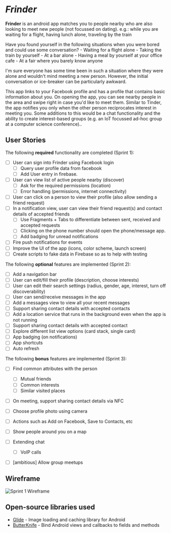 # *Frinder*

**Frinder** is an android app matches you to people nearby who are also looking to meet new people (not focussed on dating). e.g.: while you are waiting for a flight, having lunch alone, traveling by the train

Have you found yourself in the following situations when you were bored and could use some conversation? - Waiting for a flight alone - Taking the train by yourself - At a bar alone - Having a meal by yourself at your office cafe - At a fair where you barely know anyone

I'm sure everyone has some time been in such a situation where they were alone and wouldn't mind meeting a new person. However, the initial conversation or ice-breaker can be particularly awkward.

This app links to your Facebook profile and has a profile that contains basic information about you. On opening the app, you can see nearby people in the area and swipe right in case you'd like to meet them. Similar to Tinder, the app notifies you only when the other person reciprocates interest in meeting you. Some additions to this would be a chat functionality and the ability to create interest-based groups (e.g. an IoT focussed ad-hoc group at a computer science conference)..

## User Stories

The following **required** functionality are completed (Sprint 1):

* [ ] User can sign into Frinder using Facebook login
  * [ ] Query user profile data from facebook
  * [ ] Add User entry in firebase.
* [ ] User can view list of active people nearby (discover)
  * [ ] Ask for the required permissions (location)
  * [ ] Error handling (permissions, internet connectivity) 
* [ ] User can click on a person to view their profile (also allow sending a friend request)
* [ ] In a notification view, user can view their friend request(s) and contact details of accepted friends
  * [ ] Use Fragments + Tabs to differentiate between sent, received and accepted requests
  * [ ] Clicking on the phone number should open the phone/message app.
  * [ ] Add badging for unread notifications
* [ ] Fire push notifications for events
* [ ] Improve the UI of the app (icons, color scheme, launch screen)
* [ ] Create scripts to fake data in Firebase so as to help with testing

The following **optional** features are implemented (Sprint 2):

* [ ] Add a navigation bar
* [ ] User can edit/fill their profile (description, choose interests)
* [ ] User can edit their search settings (radius, gender, age, interest, turn off discoverability)
* [ ] User can send/receive messages in the app
* [ ] Add a messages view to view all your recent messages
* [ ] Support sharing contact details with accepted contacts
* [ ] Add a location service that runs in the background even when the app is not running
* [ ] Support sharing contact details with accepted contact
* [ ] Explore different list view options (card stack, single card)
* [ ] App badging (on notifications)
* [ ] App shortcuts
* [ ] Auto refresh

The following **bonus** features are implemented (Sprint 3):
* [ ] Find common attributes with the person
  * [ ] Mutual friends
  * [ ] Common interests
  * [ ] Similar visited places
* [ ] On meeting, support sharing contact details via NFC
* [ ] Choose profile photo using camera
* [ ] Actions such as Add on Facebook, Save to Contacts, etc
* [ ] Show people around you on a map
* [ ] Extending chat
  * [ ] VoIP calls
* [ ] [ambitious] Allow group meetups


## Wireframe

![Sprint 1 Wireframe](https://user-images.githubusercontent.com/1111292/31313212-b4bbb4d8-ab90-11e7-9346-af22cdf64056.JPG)

## Open-source libraries used

- [Glide](https://github.com/bumptech/glide) - Image loading and caching library for Android
- [ButterKnife](https://github.com/JakeWharton/butterknife) - Bind Android views and callbacks to fields and methods 
